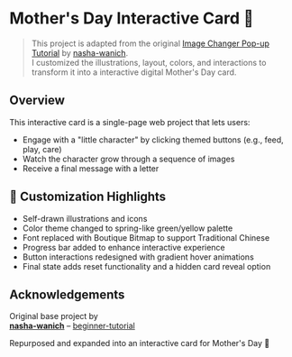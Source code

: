 # Mother's Day Interactive Card 💌

> This project is adapted from the original [Image Changer Pop-up Tutorial](https://github.com/nasha-wanich/beginner-tutorial) by [nasha-wanich](https://github.com/nasha-wanich).  
> I customized the illustrations, layout, colors, and interactions to transform it into a interactive digital Mother's Day card.


## Overview

This interactive card is a single-page web project that lets users:
- Engage with a "little character" by clicking themed buttons (e.g., feed, play, care)
- Watch the character grow through a sequence of images
- Receive a final message with a letter

## 🎨 Customization Highlights

- Self-drawn illustrations and icons
- Color theme changed to spring-like green/yellow palette
- Font replaced with Boutique Bitmap to support Traditional Chinese
- Progress bar added to enhance interactive experience
- Button interactions redesigned with gradient hover animations
- Final state adds reset functionality and a hidden card reveal option

## Acknowledgements

Original base project by  
**[nasha-wanich](https://github.com/nasha-wanich)** – [beginner-tutorial](https://github.com/nasha-wanich/beginner-tutorial)

Repurposed and expanded into an interactive card for Mother's Day 💐

